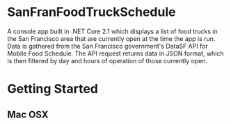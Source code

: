 # SanFranFoodTruckSchedule
A console app built in .NET Core 2.1 which displays a list of food trucks in the San Francisco area that are currently open at the time the app is run. Data is gathered from the San Francisco government's DataSF API for Mobile Food Schedule. The API request returns data in JSON format, which is then filtered by day and hours of operation of those currently open.

# Getting Started
## Mac OSX
